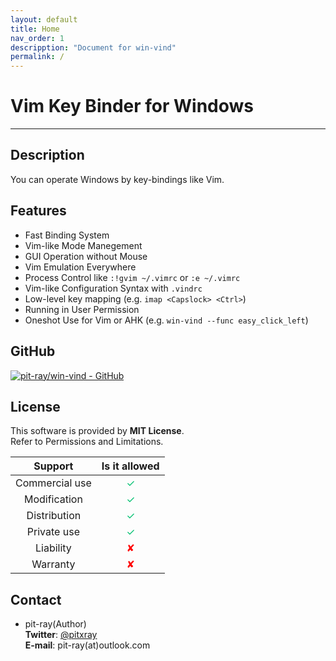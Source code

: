```yaml
---
layout: default
title: Home
nav_order: 1
descripption: "Document for win-vind"
permalink: /
---
```

# Vim Key Binder for Windows
<hr>

## Description
You can operate Windows by key-bindings like Vim.  

## Features
- Fast Binding System
- Vim-like Mode Manegement
- GUI Operation without Mouse
- Vim Emulation Everywhere
- Process Control like `:!gvim ~/.vimrc` or `:e ~/.vimrc`
- Vim-like Configuration Syntax with `.vindrc`
- Low-level key mapping (e.g. `imap <Capslock> <Ctrl>`)
- Running in User Permission
- Oneshot Use for Vim or AHK (e.g. `win-vind --func easy_click_left`)

## GitHub
[![pit-ray/win-vind - GitHub](https://gh-card.dev/repos/pit-ray/win-vind.svg)](https://github.com/pit-ray/win-vind)

## License
This software is provided by **MIT License**.  
Refer to Permissions and Limitations.

|Support|Is it allowed|
|:---:|:---:|
|Commercial use|<font color="#00c070">✓</font>|
|Modification|<font color="#00c070">✓</font>|
|Distribution|<font color="#00c070">✓</font>|
|Private use|<font color="#00c070">✓</font>|
|Liability|<font color="red">✘</font>|
|Warranty|<font color="red">✘</font>|

## Contact
- pit-ray(Author)  
**Twitter**: <a href="https://twitter.com/pitxray">@pitxray</a>  
**E-mail**: pit-ray(at)outlook.com  
